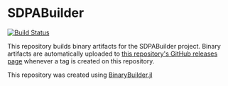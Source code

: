# SDPABuilder

[![Build Status](https://travis-ci.org/juan-pablo-vielma/SDPABuilder.svg?branch=master)](https://travis-ci.org/juan-pablo-vielma/SDPABuilder)

This repository builds binary artifacts for the SDPABuilder project. Binary artifacts are automatically uploaded to
[this repository's GitHub releases page](https://github.com/juan-pablo-vielma/SDPABuilder/releases) whenever a tag is created
on this repository.

This repository was created using [BinaryBuilder.jl](https://github.com/JuliaPackaging/BinaryBuilder.jl)
